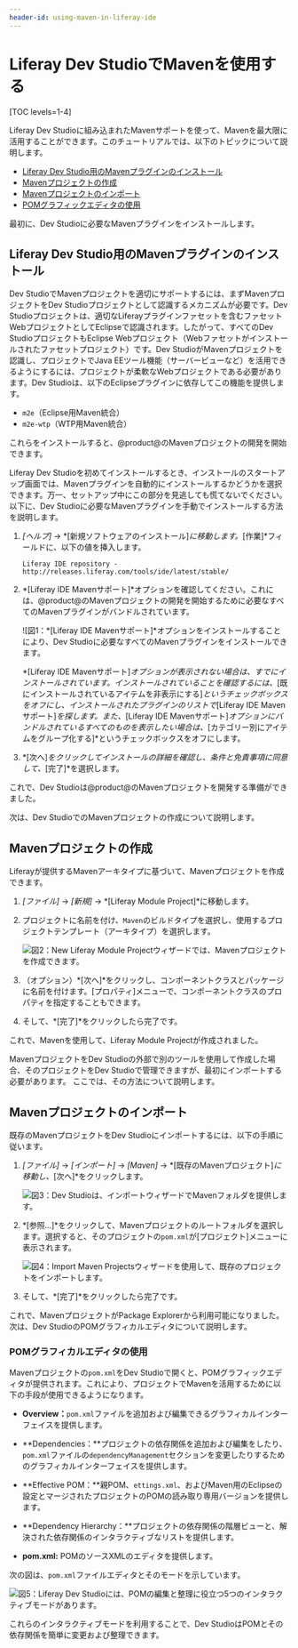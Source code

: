 ```yaml
---
header-id: using-maven-in-liferay-ide
---
```


# Liferay Dev StudioでMavenを使用する

[TOC levels=1-4]

Liferay Dev Studioに組み込まれたMavenサポートを使って、Mavenを最大限に活用することができます。このチュートリアルでは、以下のトピックについて説明します。

- [Liferay Dev Studio用のMavenプラグインのインストール](#installing-maven-plugins-for-liferay-dev-studio)
- [Mavenプロジェクトの作成](#creating-maven-projects)
- [Mavenプロジェクトのインポート](#importing-maven-projects)
- [POMグラフィックエディタの使用](#using-the-pom-graphic-editor)

最初に、Dev Studioに必要なMavenプラグインをインストールします。

## Liferay Dev Studio用のMavenプラグインのインストール

Dev StudioでMavenプロジェクトを適切にサポートするには、まずMavenプロジェクトをDev Studioプロジェクトとして認識するメカニズムが必要です。Dev Studioプロジェクトは、適切なLiferayプラグインファセットを含むファセットWebプロジェクトとしてEclipseで認識されます。したがって、すべてのDev StudioプロジェクトもEclipse Webプロジェクト（Webファセットがインストールされたファセットプロジェクト）です。Dev StudioがMavenプロジェクトを認識し、プロジェクトでJava EEツール機能（サーバービューなど）を活用できるようにするには、プロジェクトが柔軟なWebプロジェクトである必要があります。Dev Studioは、以下のEclipseプラグインに依存してこの機能を提供します。

- `m2e`（Eclipse用Maven統合）
- `m2e-wtp`（WTP用Maven統合）

これらをインストールすると、@product@のMavenプロジェクトの開発を開始できます。

Liferay Dev Studioを初めてインストールするとき、インストールのスタートアップ画面では、Mavenプラグインを自動的にインストールするかどうかを選択できます。万一、セットアップ中にこの部分を見逃しても慌てないでください。以下に、Dev Studioに必要なMavenプラグインを手動でインストールする方法を説明します。

1. *[ヘルプ]* → *[新規ソフトウェアのインストール]*に移動します。*[作業]*フィールドに、以下の値を挿入します。

       Liferay IDE repository - http://releases.liferay.com/tools/ide/latest/stable/
   
2. *[Liferay IDE Mavenサポート]*オプションを確認してください。これには、@product@のMavenプロジェクトの開発を開始するために必要なすべてのMavenプラグインがバンドルされています。

   ![図1：*[Liferay IDE Mavenサポート]*オプションをインストールすることにより、Dev Studioに必要なすべてのMavenプラグインをインストールできます。

   *[Liferay IDE Mavenサポート]*オプションが表示されない場合は、すでにインストールされています。インストールされていることを確認するには、*[既にインストールされているアイテムを非表示にする]*というチェックボックスをオフにし、インストールされたプラグインのリストで*[Liferay IDE Mavenサポート]*を探します。また、*[Liferay IDE Mavenサポート]*オプションにバンドルされているすべてのものを表示したい場合は、*[カテゴリー別にアイテムをグループ化する]*というチェックボックスをオフにします。

3. *[次へ]*をクリックしてインストールの詳細を確認し、条件と免責事項に同意して、*[完了]*を選択します。


 これで、Dev Studioは@product@のMavenプロジェクトを開発する準備ができました。

次は、Dev StudioでのMavenプロジェクトの作成について説明します。

## Mavenプロジェクトの作成

Liferayが提供するMavenアーキタイプに基づいて、Mavenプロジェクトを作成できます。

1. *[ファイル]* → *[新規]* → *[Liferay Module Project]*に移動します。

2. プロジェクトに名前を付け、`Maven`のビルドタイプを選択し、使用するプロジェクトテンプレート（アーキタイプ）を選択します。

   ![図2：New Liferay Module Projectウィザードでは、Mavenプロジェクトを作成できます。](../../../images/create-maven-ide-project.png)

3. （オプション）*[次へ]*をクリックし、コンポーネントクラスとパッケージに名前を付けます。[プロパティ]メニューで、コンポーネントクラスのプロパティを指定することもできます。

4. そして、*[完了]*をクリックしたら完了です。

 これで、Mavenを使用して、Liferay Module Projectが作成されました。

MavenプロジェクトをDev Studioの外部で別のツールを使用して作成した場合、そのプロジェクトをDev Studioで管理できますが、最初にインポートする必要があります。
ここでは、その方法について説明します。

## Mavenプロジェクトのインポート

既存のMavenプロジェクトをDev Studioにインポートするには、以下の手順に従います。

1. *[ファイル]* → *[インポート]* → *[Maven]* → *[既存のMavenプロジェクト]*に移動し、*[次へ]*をクリックします。

   ![図3：Dev Studioは、インポートウィザードでMavenフォルダを提供します。](../../../images/import-maven-project.png)

2. *[参照...]*をクリックして、Mavenプロジェクトのルートフォルダを選択します。選択すると、そのプロジェクトの`pom.xml`が[プロジェクト]メニューに表示されます。

   ![図4：Import Maven Projectsウィザードを使用して、既存のプロジェクトをインポートします。](../../../images/select-maven-import.png)

3. そして、*[完了]*をクリックしたら完了です。

これで、MavenプロジェクトがPackage Explorerから利用可能になりました。次は、Dev StudioのPOMグラフィカルエディタについて説明します。

### POMグラフィカルエディタの使用

Mavenプロジェクトの`pom.xml`をDev Studioで開くと、POMグラフィックエディタが提供されます。これにより、プロジェクトでMavenを活用するために以下の手段が使用できるようになります。

- **Overview：**`pom.xml`ファイルを追加および編集できるグラフィカルインターフェイスを提供します。

- **Dependencies：**プロジェクトの依存関係を追加および編集をしたり、`pom.xml`ファイルの`dependencyManagement`セクションを変更したりするためのグラフィカルインターフェイスを提供します。

- **Effective POM：**親POM、`ettings.xml`、およびMaven用のEclipseの設定とマージされたプロジェクトのPOMの読み取り専用バージョンを提供します。

- **Dependency Hierarchy：**プロジェクトの依存関係の階層ビューと、解決された依存関係のインタラクティブなリストを提供します。

- **pom.xml:** POMのソースXMLのエディタを提供します。

次の図は、`pom.xml`ファイルエディタとそのモードを示しています。

![図5：Liferay Dev Studioには、POMの編集と整理に役立つ5つのインタラクティブモードがあります。](../../../images/pom-editor-features.png)

これらのインタラクティブモードを利用することで、Dev StudioはPOMとその依存関係を簡単に変更および整理できます。
